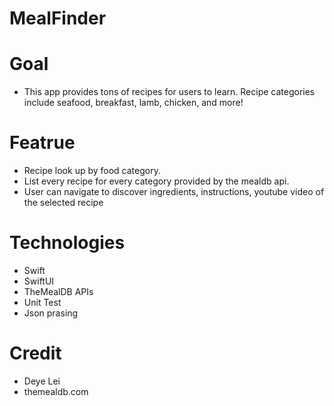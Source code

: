 # MealFinder

# Goal
* This app provides tons of recipes for users to learn. Recipe categories include seafood, breakfast, lamb, chicken, and more! 

# Featrue
* Recipe look up by food category.
* List every recipe for every category provided by the mealdb api.
* User can navigate to discover ingredients, instructions, youtube video of the selected recipe

# Technologies
* Swift
* SwiftUI
* TheMealDB APIs
* Unit Test
* Json prasing

# Credit
* Deye Lei
* themealdb.com
